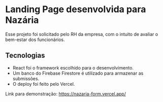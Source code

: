 # Landing Page desenvolvida para Nazária
Esse projeto foi solicitado pelo RH da empresa, com o intuito de avaliar o bem-estar dos funcionários.

## Tecnologias
- React foi o framework escolhido para o desenvolvimento.
- Um banco do Firebase Firestore é utilizado para armazenar as submissões.
- O deploy foi feito pelo Vercel.

Link para demonstração:
https://nazaria-form.vercel.app/

